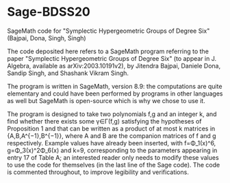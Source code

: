 # Sage-BDSS20
SageMath code for "Symplectic Hypergeometric Groups of Degree Six" (Bajpai, Dona, Singh, Singh)

The code deposited here refers to a SageMath program referring to the paper "Symplectic Hypergeometric Groups of Degree Six" (to appear in J. Algebra, available as arXiv:2003.10191v2), by Jitendra Bajpai, Daniele Dona, Sandip Singh, and Shashank Vikram Singh.

The program is written in SageMath, version 8.9: the computations are quite elementary and could have been performed by programs in other languages as well but SageMath is open-source which is why we chose to use it.

The program is designed to take two polynomials f,g and an integer k, and find whether there exists some γ∈Γ(f,g) satisfying the hypotheses of Proposition 1 and that can be written as a product of at most k matrices in {A,B,A^{−1},B^{−1}}, where A and B are the companion matrices of f and g respectively. Example values have already been inserted, with f=Φ_1(x)^6, g=Φ_3(x)^2Φ_6(x) and k=9, corresponding to the parameters appearing in entry 17 of Table A; an interested reader only needs to modify these values to use the code for themselves (in the last line of the Sage code). The code is commented throughout, to improve legibility and verifications.
